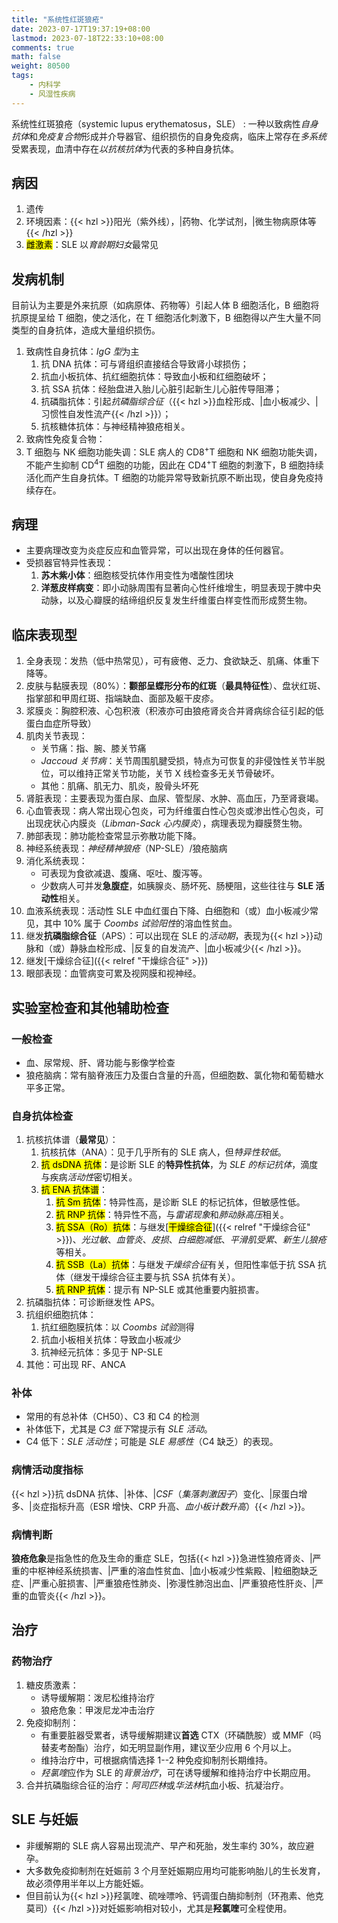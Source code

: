 ```yaml
---
title: "系统性红斑狼疮"
date: 2023-07-17T19:37:19+08:00
lastmod: 2023-07-18T22:33:10+08:00
comments: true
math: false
weight: 80500
tags:
    - 内科学
    - 风湿性疾病
---
```


系统性红斑狼疮（systemic lupus erythematosus，SLE）
: 一种以致病性*自身抗体*和*免疫复合物*形成并介导器官、组织损伤的自身免疫病，临床上常存在*多系统*受累表现，血清中存在*以抗核抗体*为代表的多种自身抗体。

<!--more-->

## 病因

1. 遗传
2. 环境因素：{{< hzl >}}阳光（紫外线），|药物、化学试剂，|微生物病原体等{{< /hzl >}}
3. <mark>雌激素</mark>：SLE 以*育龄期妇女*最常见

## 发病机制

目前认为主要是外来抗原（如病原体、药物等）引起人体 B 细胞活化，B 细胞将抗原提呈给 T 细胞，使之活化，在 T 细胞活化刺激下，B 细胞得以产生大量不同类型的自身抗体，造成大量组织损伤。

1. 致病性自身抗体：*IgG 型*为主
    1. 抗 DNA 抗体：可与肾组织直接结合导致肾小球损伤；
    2. 抗血小板抗体、抗红细胞抗体：导致血小板和红细胞破坏；
    3. 抗 SSA 抗体：经胎盘进入胎儿心脏引起新生儿心脏传导阻滞；
    4. 抗磷脂抗体：引起*抗磷脂综合征*（{{< hzl >}}血栓形成、|血小板减少、|习惯性自发性流产{{< /hzl >}}）；
    5. 抗核糖体抗体：与神经精神狼疮相关。
2. 致病性免疫复合物：
3. T 细胞与 NK 细胞功能失调：SLE 病人的 CD8<sup>+</sup>T 细胞和 NK 细胞功能失调，不能产生抑制 CD<sup>4</sup>T 细胞的功能，因此在 CD4<sup>+</sup>T 细胞的刺激下，B 细胞持续活化而产生自身抗体。T 细胞的功能异常导致新抗原不断出现，使自身免疫持续存在。

## 病理

- 主要病理改变为炎症反应和血管异常，可以出现在身体的任何器官。
- 受损器官特异性表现：
    1. **苏木紫小体**：细胞核受抗体作用变性为嗜酸性团块
    2. **洋葱皮样病变**：即小动脉周围有显著向心性纤维增生，明显表现于脾中央动脉，以及心瓣膜的结缔组织反复发生纤维蛋白样变性而形成赘生物。

## 临床表现型

1. 全身表现：发热（低中热常见），可有疲倦、乏力、食欲缺乏、肌痛、体重下降等。
2. 皮肤与黏膜表现（80%）：**颧部呈蝶形分布的红斑**（**最具特征性**）、盘状红斑、指掌部和甲周红斑、指端缺血、面部及躯干皮疹。
3. 浆膜炎：胸腔积液、心包积液（积液亦可由狼疮肾炎合并肾病综合征引起的低蛋白血症所导致）
4. 肌肉关节表现：
    - 关节痛：指、腕、膝关节痛
    - *Jaccoud 关节病*：关节周围肌腱受损，特点为可恢复的非侵蚀性关节半脱位，可以维持正常关节功能，关节 X 线检查多无关节骨破坏。
    - 其他：肌痛、肌无力、肌炎，股骨头坏死
5. 肾脏表现：主要表现为蛋白尿、血尿、管型尿、水肿、高血压，乃至肾衰竭。
6. 心血管表现：病人常出现心包炎，可为纤维蛋白性心包炎或渗出性心包炎，可出现疣状心内膜炎（*Libman-Sack 心内膜炎*），病理表现为瓣膜赘生物。
7. 肺部表现：肺功能检查常显示弥散功能下降。
8. 神经系统表现：*神经精神狼疮*（NP-SLE）/狼疮脑病
9. 消化系统表现：
    - 可表现为食欲减退、腹痛、呕吐、腹泻等。
    - 少数病人可并发**急腹症**，如胰腺炎、肠坏死、肠梗阻，这些往往与 **SLE 活动性**相关。
10. 血液系统表现：活动性 SLE 中血红蛋白下降、白细胞和（或）血小板减少常见，其中 10% 属于 *Coombs 试验阳性*的溶血性贫血。
11. 继发**抗磷脂综合征**（APS）：可以出现在 SLE 的*活动期*，表现为{{< hzl >}}动脉和（或）静脉血栓形成、|反复的自发流产、|血小板减少{{< /hzl >}}。
12. 继发[干燥综合征]({{< relref "干燥综合征" >}})
13. 眼部表现：血管病变可累及视网膜和视神经。

## 实验室检查和其他辅助检查

### 一般检查

- 血、尿常规、肝、肾功能与影像学检查
- 狼疮脑病：常有脑脊液压力及蛋白含量的升高，但细胞数、氯化物和葡萄糖水平多正常。

### 自身抗体检查

1. 抗核抗体谱（**最常见**）：
    1. 抗核抗体（ANA）：见于几乎所有的 SLE 病人，但*特异性较低*。
    2. <mark>抗 dsDNA 抗体</mark>：是诊断 SLE 的**特异性抗体**，为 *SLE 的标记抗体*，滴度与疾病*活动性*密切相关。
    3. <mark>抗 ENA 抗体谱</mark>：
        1. <mark>抗 Sm 抗体</mark>：特异性高，是诊断 SLE 的标记抗体，但敏感性低。
        2. <mark>抗 RNP 抗体</mark>：特异性不高，与*雷诺现象*和*肺动脉高压*相关。
        3. <mark>抗 SSA（Ro）抗体</mark>：与继发[<mark>干燥综合征</mark>]({{< relref "干燥综合征" >}})、*光过敏*、*血管炎*、*皮损*、*白细胞减低*、*平滑肌受累*、*新生儿狼疮*等相关。
        4. <mark>抗 SSB（La）抗体</mark>：与继发*干燥综合征*有关，但阳性率低于抗 SSA 抗体（继发干燥综合征主要与抗 SSA 抗体有关）。
        5. <mark>抗 RNP 抗体</mark>：提示有 NP-SLE 或其他重要内脏损害。
2. 抗磷脂抗体：可诊断继发性 APS。
3. 抗组织细胞抗体：
    1. 抗红细胞膜抗体：以 *Coombs 试验*测得
    2. 抗血小板相关抗体：导致血小板减少
    3. 抗神经元抗体：多见于 NP-SLE
4. 其他：可出现 RF、ANCA

### 补体

- 常用的有总补体（CH50）、C3 和 C4 的检测
- 补体低下，尤其是 *C3 低下*常提示有 *SLE 活动*。
- C4 低下：*SLE 活动性*；可能是 *SLE 易感性*（C4 缺乏）的表现。

### 病情活动度指标

{{< hzl >}}抗 dsDNA 抗体、|补体、|*CSF*（*集落刺激因子*）变化、|尿蛋白增多、|炎症指标升高（ESR 增快、CRP 升高、*血小板计数升高*）{{< /hzl >}}。

### 病情判断

**狼疮危象**是指急性的危及生命的重症 SLE，包括{{< hzl >}}急进性狼疮肾炎、|严重的中枢神经系统损害、|严重的溶血性贫血、|血小板减少性紫殿、|粒细胞缺乏症、|严重心脏损害、|严重狼疮性肺炎、|弥漫性肺泡出血、|严重狼疮性肝炎、|严重的血管炎{{< /hzl >}}。

## 治疗

### 药物治疗

1. 糖皮质激素：
    - 诱导缓解期：泼尼松维持治疗
    - 狼疮危象：甲泼尼龙冲击治疗
2. 免疫抑制剂：
    - 有重要脏器受累者，诱导缓解期建议**首选** CTX（环磷酰胺）或 MMF（吗替麦考酚酯）治疗，如无明显副作用，建议至少应用 6 个月以上。
    - 维持治疗中，可根据病情选择 1--2 种免疫抑制剂长期维持。
    - *羟氯喹*应作为 SLE 的*背景治疗*，可在诱导缓解和维持治疗中长期应用。
3. 合并抗磷脂综合征的治疗：*阿司匹林*或*华法林*抗血小板、抗凝治疗。

## SLE 与妊娠

- 非缓解期的 SLE 病人容易出现流产、早产和死胎，发生率约 30%，故应避孕。
- 大多数免疫抑制剂在妊娠前 3 个月至妊娠期应用均可能影响胎儿的生长发育，故必须停用半年以上方能妊娠。
- 但目前认为{{< hzl >}}羟氯喹、硫唑嘌呤、钙调蛋白酶抑制剂（环孢素、他克莫司）{{< /hzl >}}对妊娠影响相对较小，尤其是**羟氯喹**可全程使用。
